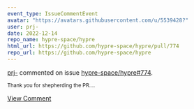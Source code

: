 ```yaml
---
event_type: IssueCommentEvent
avatar: "https://avatars.githubusercontent.com/u/5539428?"
user: prj-
date: 2022-12-14
repo_name: hypre-space/hypre
html_url: https://github.com/hypre-space/hypre/pull/774
repo_url: https://github.com/hypre-space/hypre
---
```


<a href='https://github.com/prj-' target='_blank'>prj-</a> commented on issue <a href='https://github.com/hypre-space/hypre/pull/774' target='_blank'>hypre-space/hypre#774</a>.

<small>Thank you for shepherding the PR....</small>

<a href='https://github.com/hypre-space/hypre/pull/774' target='_blank'>View Comment</a>